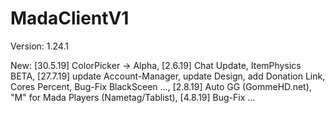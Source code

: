 # MadaClientV1

Version: 1.24.1

New: [30.5.19] ColorPicker -> Alpha, [2.6.19] Chat Update, ItemPhysics BETA, [27.7.19] update Account-Manager, update Design, add Donation Link, Cores Percent, Bug-Fix BlackSceen ..., [2.8.19] Auto GG (GommeHD.net), "M" for Mada Players (Nametag/Tablist), [4.8.19] Bug-Fix ... 